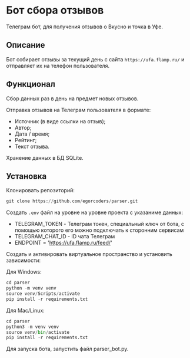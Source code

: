 # Бот сбора отзывов

Телеграм бот, для получения отзывов о Вкусно и точка в Уфе.

## Описание

Бот собирает отзывы за текущий день с сайта `https://ufa.flamp.ru/` и отправляет их на телефон пользователя.

## Функционал

Сбор данных раз в день на предмет новых отзывов.

Отправка отзывов на Телеграм пользователя в формате:

- Источник (в виде ссылки на отзыв);
- Автор;
- Дата / время;
- Рейтинг;
- Текст отзыва.

Хранение данных в БД SQLite.

## Установка

Клонировать репозиторий:

```python
git clone https://github.com/egorcoders/parser.git
```

Создать `.env` файл на уровне на уровне проекта с указаниме данных:

- TELEGRAM_TOKEN - Телеграм токен, специальный ключ от бота, с помощью которого его можно подключать к сторонним сервисам
- TELEGRAM_CHAT_ID - ID чата Телеграм
- ENDPOINT = 'https://ufa.flamp.ru/feed/'

Создать и активировать виртуальное пространство и установить зависимости:

Для Windows:

```python
cd parser
python -m venv venv
source venv/Scripts/activate
pip install -r requirements.txt
```

Для Mac/Linux:

```python
cd parser
python3 -m venv venv
source venv/bin/activate
pip install -r requirements.txt
```

Для запуска бота, запустить файл parser_bot.py.
